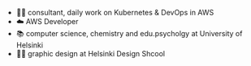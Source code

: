 - 👩‍💻 consultant, daily work on Kubernetes & DevOps in AWS
- ☁️ AWS Developer
- 📚 computer science, chemistry and edu.psycholgy at University of Helsinki
- 👩‍🎨 graphic design at Helsinki Design Shcool
